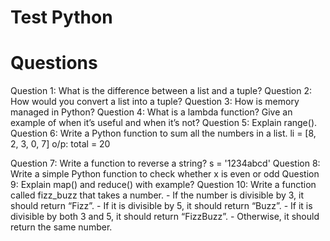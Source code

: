# Test Python
# Questions

Question 1: What is the difference between a list and a tuple?
Question 2: How would you convert a list into a tuple?
Question 3: How is memory managed in Python?
Question 4: What is a lambda function? Give an example of when it’s useful and when it’s not?
Question 5: Explain range().
Question 6: Write a Python function to sum all the numbers in a list.
             li = [8, 2, 3, 0, 7]
             o/p: total = 20
             
Question 7: Write a function to reverse a string?
            s = '1234abcd'
Question 8: Write a simple Python function to check whether x is even or odd
Question 9: Explain map() and reduce() with example?
Question 10: Write a function called fizz_buzz that takes a number.
            - If the number is divisible by 3, it should return “Fizz”.
            - If it is divisible by 5, it should return “Buzz”.
            - If it is divisible by both 3 and 5, it should return “FizzBuzz”.
            - Otherwise, it should return the same number.

